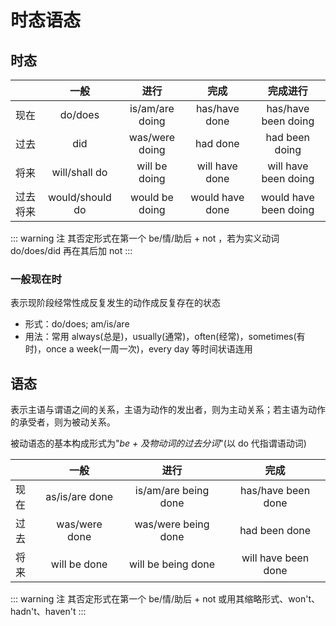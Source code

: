 # 时态语态

## 时态

|          |      一般       |      进行       |      完成       |       完成进行        |
| -------- | :-------------: | :-------------: | :-------------: | :-------------------: |
| 现在     |     do/does     | is/am/are doing |  has/have done  |  has/have been doing  |
| 过去     |       did       | was/were doing  |    had done     |    had been doing     |
| 将来     |  will/shall do  |  will be doing  | will have done  | will have been doing  |
| 过去将来 | would/should do | would be doing  | would have done | would have been doing |

::: warning 注
其否定形式在第一个 be/情/助后 + not ，若为实义动词 do/does/did 再在其后加 not
:::

### 一般现在时

表示现阶段经常性成反复发生的动作成反复存在的状态

-   形式：do/does; am/is/are
-   用法：常用 always(总是)，usually(通常)，often(经常)，sometimes(有时)，once a week(一周一次)，every day 等时间状语连用

## 语态

表示主语与谓语之间的关系，主语为动作的发出者，则为主动关系；若主语为动作的承受者，则为被动关系。

被动语态的基本构成形式为"_be + 及物动词的过去分词_"(以 do 代指谓语动词)

|      |      一般      |         进行         |        完成         |
| ---- | :------------: | :------------------: | :-----------------: |
| 现在 | as/is/are done | is/am/are being done | has/have been done  |
| 过去 | was/were done  | was/were being done  |    had been done    |
| 将来 |  will be done  |  will be being done  | will have been done |

::: warning 注
其否定形式在第一个 be/情/助后 + not 或用其缩略形式、won't、hadn't、haven't
:::

